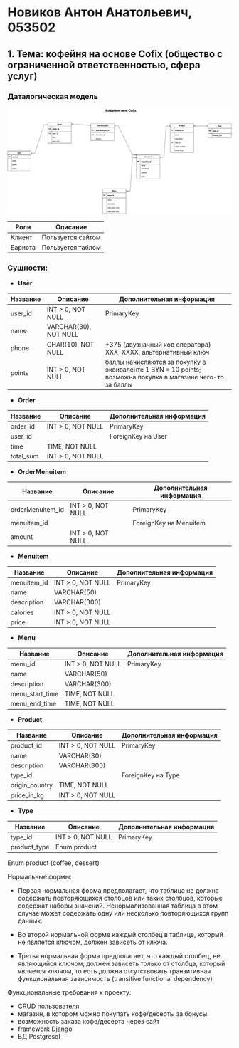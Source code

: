 # Новиков Антон Анатольевич, 053502

## 1. Тема: кофейня на основе Cofix (общество с ограниченной ответственностью, сфера услуг)

### Даталогическая модель

![image](datalogical_model.drawio.png)

| Роли    | Описание          |
| ------- | ----------------- |
| Клиент  | Пользуется сайтом |
| Бариста | Пользуется таблом |

### Сущности:

- **User**

| Название | Описание              | Дополнительная информация                                                                                  |
| -------- | --------------------- | ---------------------------------------------------------------------------------------------------------- |
| user_id  | INT > 0, NOT NULL     | PrimaryKey                                                                                                 |
| name     | VARCHAR(30), NOT NULL |
| phone    | CHAR(10), NOT NULL    | +375 (двузначный код оператора) XXX-XXXX, альтернативный ключ                                              |
| points   | INT > 0, NOT NULL     | баллы начисляются за покупку в эквиваленте 1 BYN = 10 points; возможна покупка в магазине чего-то за баллы |

- **Order**

| Название  | Описание          | Дополнительная информация |
| --------- | ----------------- | ------------------------- |
| order_id  | INT > 0, NOT NULL | PrimaryKey                |
| user_id   |                   | ForeignKey на User        |
| time      | TIME, NOT NULL    |                           |
| total_sum | INT > 0, NOT NULL |                           |

- **OrderMenuitem**

| Название         | Описание          | Дополнительная информация |
| ---------------- | ----------------- | ------------------------- |
| orderMenuitem_id | INT > 0, NOT NULL | PrimaryKey                |
| menuitem_id      |                   | ForeignKey на Menuitem    |
| amount           | INT > 0, NOT NULL |                           |

- **Menuitem**

| Название    | Описание          | Дополнительная информация |
| ----------- | ----------------- | ------------------------- |
| menuitem_id | INT > 0, NOT NULL | PrimaryKey                |
| name        | VARCHAR(50)       |                           |
| description | VARCHAR(300)      |                           |
| calories    | INT > 0, NOT NULL |                           |
| price       | INT > 0, NOT NULL |                           |

- **Menu**

| Название        | Описание          | Дополнительная информация |
| --------------- | ----------------- | ------------------------- |
| menu_id         | INT > 0, NOT NULL | PrimaryKey                |
| name            | VARCHAR(50)       |                           |
| description     | VARCHAR(300)      |                           |
| menu_start_time | TIME, NOT NULL    |                           |
| menu_end_time   | TIME, NOT NULL    |                           |

- **Product**

| Название       | Описание          | Дополнительная информация |
| -------------- | ----------------- | ------------------------- |
| product_id     | INT > 0, NOT NULL | PrimaryKey                |
| name           | VARCHAR(30)       |                           |
| description    | VARCHAR(300)      |                           |
| type_id        |                   | ForeignKey на Type        |
| origin_country | TIME, NOT NULL    |                           |
| price_in_kg    | INT > 0, NOT NULL |                           |

- **Type**

| Название     | Описание          | Дополнительная информация |
| ------------ | ----------------- | ------------------------- |
| type_id      | INT > 0, NOT NULL | PrimaryKey                |
| product_type | Enum product      |                           |

Enum product (сoffee, dessert)

Нормальные формы:

- Первая нормальная форма предполагает, что таблица не должна содержать повторяющихся столбцов или таких столбцов, которые содержат наборы значений. Ненормализованная таблица в этом случае может содержать одну или несколько повторяющихся групп данных.

- Во второй нормальной форме каждый столбец в таблице, который не является ключом, должен зависеть от ключа.

- Третья нормальная форма предполагает, что каждый столбец, не являющийся ключом, должен зависеть только от столбца, который является ключом, то есть должна отсутствовать транзитивная функциональная зависимость (transitive functional dependency)

Функциональные требования к проекту:

- CRUD пользователя
- магазин, в котором можно покупать кофе/десерты за бонусы
- возможность заказа кофе/десерта через сайт
- framework Django
- БД Postgresql
